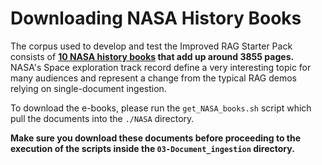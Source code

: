 # Downloading NASA History Books
The corpus used to develop and test the Improved RAG Starter Pack consists of 
__[10 NASA history books](https://www.nasa.gov/ebooks/) that add up around 3855 pages.__ NASA's Space exploration track 
record define a very interesting topic for many audiences and represent a change from the typical RAG demos relying on 
single-document ingestion.

To download the e-books, please run the `get_NASA_books.sh` script which pull the documents into the `./NASA` directory.

__Make sure you download these documents before proceeding to the execution of the scripts inside the
`03-Document_ingestion` directory.__



